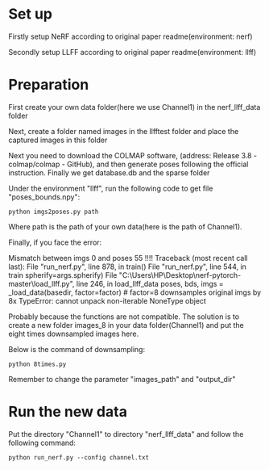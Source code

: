 # Set up
Firstly setup NeRF according to original paper readme(environment: nerf)

Secondly setup LLFF according to original paper readme(environment: llff)

# Preparation
First create your own data folder(here we use Channel1) in the nerf_llff_data folder

Next, create a folder named images in the llfftest folder and place the captured images in this folder

Next you need to download the COLMAP software, (address: Release 3.8 - colmap/colmap - GitHub), and then generate poses following the official instruction. Finally we get database.db and the sparse folder

Under the environment "llff", run the following code to get file "poses_bounds.npy":
```
python imgs2poses.py path
```

Where path is the path of your own data(here is the path of Channel1).

Finally, if you face the error:

Mismatch between imgs 0 and poses 55 !!!!
Traceback (most recent call last):
File "run_nerf.py", line 878, in <module>
train()
File "run_nerf.py", line 544, in train
spherify=args.spherify)
File "C:\Users\HP\Desktop\nerf-pytorch-master\load_llff.py", line 246, in load_llff_data
poses, bds, imgs = _load_data(basedir, factor=factor) # factor=8 downsamples original imgs by 8x
TypeError: cannot unpack non-iterable NoneType object

Probably because the functions are not compatible. The solution is to create a new folder images_8 in your data folder(Channel1) and put the eight times downsampled images here.

Below is the command of downsampling:
```
python 8times.py
```
Remember to change the parameter "images_path" and "output_dir"

# Run the new data
Put the directory "Channel1" to directory "nerf_llff_data" and follow the following command:
```
python run_nerf.py --config channel.txt
```
